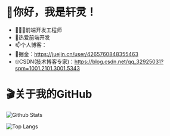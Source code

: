 # 👋你好，我是轩灵！

- 👨🏻‍💻前端开发工程师
- 👻热爱前端开发
- 📫个人博客：
- 🤭掘金：https://juejin.cn/user/4265760848355463
- 🙄CSDN(技术博客专家)：https://blog.csdn.net/qq_32925031?spm=1001.2101.3001.5343


# 🎬关于我的GitHub

![Github Stats](https://github-readme-stats.vercel.app/api?username=fltenwall&show_icons=true)

![Top Langs](https://github-readme-stats.vercel.app/api/top-langs/?username=fltenwall&layout=compact)
